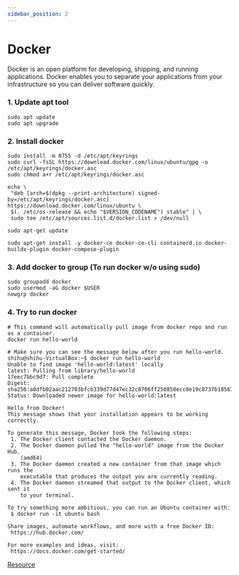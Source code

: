 ```yaml
---
sidebar_position: 2
---
```


# Docker

Docker is an open platform for developing, shipping, and running applications. Docker enables you to separate your applications from your infrastructure so you can deliver software quickly.

### 1. Update apt tool

```
sudo apt update
sudo apt upgrade
```

### 2. Install docker

```
sudo install -m 0755 -d /etc/apt/keyrings
sudo curl -fsSL https://download.docker.com/linux/ubuntu/gpg -o /etc/apt/keyrings/docker.asc
sudo chmod a+r /etc/apt/keyrings/docker.asc

echo \
 "deb [arch=$(dpkg --print-architecture) signed-by=/etc/apt/keyrings/docker.asc] https://download.docker.com/linux/ubuntu \
 $(. /etc/os-release && echo "$VERSION_CODENAME") stable" | \
 sudo tee /etc/apt/sources.list.d/docker.list > /dev/null

sudo apt-get update

sudo apt-get install -y docker-ce docker-ce-cli containerd.io docker-buildx-plugin docker-compose-plugin
```

### 3. Add docker to group (To run docker w/o using sudo)

```
sudo groupadd docker
sudo usermod -aG docker $USER
newgrp docker
```

### 4. Try to run docker

```
# This command will automatically pull image from docker repo and run as a container.
docker run hello-world

# Make sure you can see the message below after you run hello-world.
shihu@shihu-VirtualBox:~$ docker run hello-world
Unable to find image 'hello-world:latest' locally
latest: Pulling from library/hello-world
17eec7bbc9d7: Pull complete
Digest: sha256:a0dfb02aac212703bfcb339d77d47ec32c8706ff250850ecc0e19c8737b18567
Status: Downloaded newer image for hello-world:latest

Hello from Docker!
This message shows that your installation appears to be working correctly.

To generate this message, Docker took the following steps:
 1. The Docker client contacted the Docker daemon.
 2. The Docker daemon pulled the "hello-world" image from the Docker Hub.
    (amd64)
 3. The Docker daemon created a new container from that image which runs the
    executable that produces the output you are currently reading.
 4. The Docker daemon streamed that output to the Docker client, which sent it
    to your terminal.

To try something more ambitious, you can run an Ubuntu container with:
 $ docker run -it ubuntu bash

Share images, automate workflows, and more with a free Docker ID:
 https://hub.docker.com/

For more examples and ideas, visit:
 https://docs.docker.com/get-started/
```

[Resource](https://docs.docker.com/)
